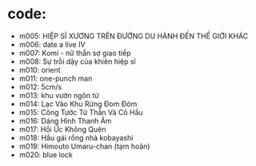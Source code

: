# code:
* m005: HIỆP SĨ XƯƠNG TRÊN ĐƯỜNG DU HÀNH ĐẾN THẾ GIỚI KHÁC
* m006: date a live IV
* m007: Komi - nữ thần sợ giao tiếp
* m008: Sự trỗi dậy của khiên hiệp sĩ
* m010: orient
* m011: one-punch man
* m012: 5cm/s
* m013: khu vườn ngôn từ
* m014: Lạc Vào Khu Rừng Đom Đóm
* m015: Công Tước Tử Thần Và Cô Hầu
* m016: Dáng Hình Thanh Âm
* m017: Hồi Ức Không Quên
* m018: Hầu gái rồng nhà kobayashi 
* m019: Himouto Umaru-chan (tạm hoãn)
* m020: blue lock